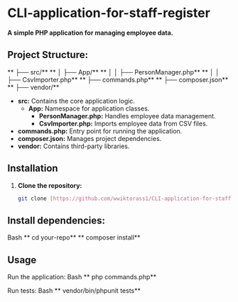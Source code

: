 # CLI-application-for-staff-register

**A simple PHP application for managing employee data.**


## Project Structure:
** ├── src/**
** │   ├── App/**
** │   │   ├── PersonManager.php**
** │   │   ├── CsvImporter.php**
** ├── commands.php**
** ├── composer.json**
** ├── vendor/**

* **src:** Contains the core application logic.
  * **App:** Namespace for application classes.
    * **PersonManager.php:** Handles employee data management.
    * **CsvImporter.php:** Imports employee data from CSV files.
* **commands.php:** Entry point for running the application.
* **composer.json:** Manages project dependencies.
* **vendor:** Contains third-party libraries.

## Installation
1. **Clone the repository:**
   ```bash
   git clone [https://github.com/wwiktorass1/CLI-application-for-staff-register.git](https://github.comwwiktorass1/CLI-application-for-staff-register.git)


##   Install dependencies:
Bash
** cd your-repo**
** composer install**


## Usage
Run the application:
Bash
** php commands.php**

Run tests:
Bash
** vendor/bin/phpunit tests**
